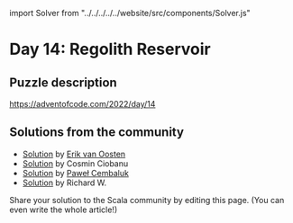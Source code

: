 import Solver from "../../../../../website/src/components/Solver.js"

# Day 14: Regolith Reservoir

## Puzzle description

https://adventofcode.com/2022/day/14

## Solutions from the community

- [Solution](https://github.com/erikvanoosten/advent-of-code/blob/main/src/main/scala/nl/grons/advent/y2022/Day14.scala) by [Erik van Oosten](https://github.com/erikvanoosten)
- [Solution](https://github.com/cosminci/advent-of-code/blob/master/src/main/scala/com/github/cosminci/aoc/_2022/Day14.scala) by Cosmin Ciobanu
- [Solution](https://github.com/AvaPL/Advent-of-Code-2022/tree/main/src/main/scala/day14) by [Paweł Cembaluk](https://github.com/AvaPL)
- [Solution](https://github.com/w-r-z-k/aoc2022/blob/main/src/main/scala/Day14.scala) by Richard W.

Share your solution to the Scala community by editing this page. (You can even write the whole article!)

